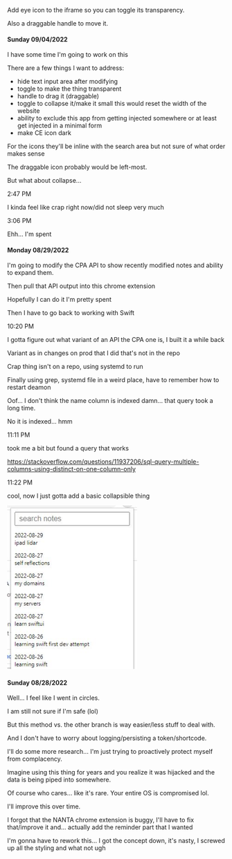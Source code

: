Add eye icon to the iframe so you can toggle its transparency.

Also a draggable handle to move it.

#### Sunday 09/04/2022

I have some time I'm going to work on this

There are a few things I want to address:

- hide text input area after modifying
- toggle to make the thing transparent
- handle to drag it (draggable)
- toggle to collapse it/make it small
  this would reset the width of the website
- ability to exclude this app from getting injected somewhere or at least
  get injected in a minimal form
- make CE icon dark

For the icons they'll be inline with the search area but not sure of what order makes sense

The draggable icon probably would be left-most.

But what about collapse...

2:47 PM

I kinda feel like crap right now/did not sleep very much

3:06 PM

Ehh... I'm spent

#### Monday 08/29/2022

I'm going to modify the CPA API to show recently modified notes and ability to expand them.

Then pull that API output into this chrome extension

Hopefully I can do it I'm pretty spent

Then I have to go back to working with Swift

10:20 PM

I gotta figure out what variant of an API the CPA one is, I built it a while back

Variant as in changes on prod that I did that's not in the repo

Crap thing isn't on a repo, using systemd to run

Finally using grep, systemd file in a weird place, have to remember how to restart deamon

Oof... I don't think the name column is indexed damn... that query took a long time.

No it is indexed... hmm

11:11 PM

took me a bit but found a query that works

https://stackoverflow.com/questions/11937206/sql-query-multiple-columns-using-distinct-on-one-column-only

11:22 PM

cool, now I just gotta add a basic collapsible thing

<img src="./recent-notes.JPG" width="300px" max-width="100%"/>

#### Sunday 08/28/2022

Well... I feel like I went in circles.

I am still not sure if I'm safe (lol)

But this method vs. the other branch is way easier/less stuff to deal with.

And I don't have to worry about logging/persisting a token/shortcode.

I'll do some more research... I'm just trying to proactively protect myself from complacency.

Imagine using this thing for years and you realize it was hijacked and the data is being piped into somewhere.

Of course who cares... like it's rare. Your entire OS is compromised lol.

I'll improve this over time.

I forgot that the NANTA chrome extension is buggy, I'll have to fix that/improve it and... actually add the reminder part that I wanted

I'm gonna have to rework this... I got the concept down, it's nasty, I screwed up all the styling and what not ugh